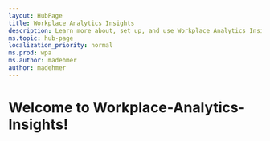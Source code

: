 ```yaml
---
layout: HubPage
title: Workplace Analytics Insights
description: Learn more about, set up, and use Workplace Analytics Insights
ms.topic: hub-page
localization_priority: normal 
ms.prod: wpa
ms.author: madehmer
author: madehmer
---
```


# Welcome to Workplace-Analytics-Insights!
